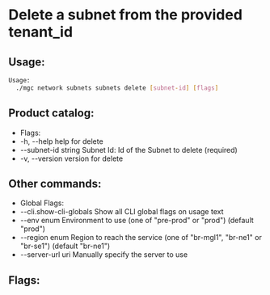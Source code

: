 # Delete a subnet from the provided tenant_id

## Usage:
```bash
Usage:
  ./mgc network subnets subnets delete [subnet-id] [flags]
```

## Product catalog:
- Flags:
- -h, --help               help for delete
- --subnet-id string   Subnet Id: Id of the Subnet to delete (required)
- -v, --version            version for delete

## Other commands:
- Global Flags:
- --cli.show-cli-globals   Show all CLI global flags on usage text
- --env enum               Environment to use (one of "pre-prod" or "prod") (default "prod")
- --region enum            Region to reach the service (one of "br-mgl1", "br-ne1" or "br-se1") (default "br-ne1")
- --server-url uri         Manually specify the server to use

## Flags:
```bash

```

